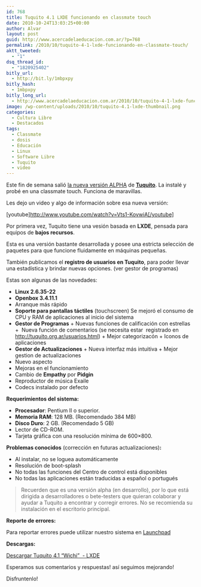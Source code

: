 ```yaml
---
id: 768
title: Tuquito 4.1 LXDE funcionando en classmate touch
date: 2010-10-24T13:03:25+00:00
author: Alvar
layout: post
guid: http://www.acercadelaeducacion.com.ar/?p=768
permalink: /2010/10/tuquito-4-1-lxde-funcionando-en-classmate-touch/
aktt_tweeted:
  - "1"
dsq_thread_id:
  - "1820925402"
bitly_url:
  - http://bit.ly/1mbpxpy
bitly_hash:
  - 1mbpxpy
bitly_long_url:
  - http://www.acercadelaeducacion.com.ar/2010/10/tuquito-4-1-lxde-funcionando-en-classmate-touch/
image: /wp-content/uploads/2010/10/tuquito-4.1-lxde-thumbnail.png
categories:
  - Cultura Libre
  - Destacados
tags:
  - Classmate
  - dosis
  - Educación
  - Linux
  - Software Libre
  - Tuquito
  - video
---
```

Este fin de semana salió <a href="http://blog.tuquito.org.ar/2010/10/22/tuquito-4-1-wichi-lxde-alpha-liberado/" target="_self">la nueva versión ALPHA</a> de <strong><a href="http://www.tuquito.org.ar">Tuquito</a></strong>. La instalé y probé en una classmate touch. Funciona de maravillas.

Les dejo un video y algo de información sobre esa nueva versión:

[youtube]http://www.youtube.com/watch?v=Vts1-KovwiA[/youtube]

Por primera vez, Tuquito tiene una vesión basada en <strong>LXDE</strong>, pensada para equipos de <strong>bajos recursos</strong>.

Esta es una versión bastante desarrollada y posee una estricta  selección de paquetes para que funcione fluidamente en máquinas  pequeñas.

También publicamos el <strong>registro de usuarios en Tuquito</strong>, para poder llevar una estadística y brindar nuevas opciones. (ver gestor de programas)

Estas son algunas de las novedades:
<ul>
	<li><strong>Linux 2.6.35-22</strong></li>
	<li><strong>Openbox 3.4.11.1</strong></li>
	<li>Arranque más rápido</li>
	<li><strong>Soporte para pantallas táctiles</strong> (touchscreen)
Se mejoró el consumo de CPU y RAM de aplicaciones al inicio del sistema</li>
	<li><strong>Gestor de Programas</strong>
+ Nuevas funciones de calificación con estrellas
+  Nueva función de comentarios (se necesita estar  registrado en <a title="Registro de usuarios" href="http://tuquito.org.ar/usuarios.html">http://tuquito.org.ar/usuarios.html</a>)
+ Mejor categorizacón
+ Iconos de aplicaciones</li>
	<li><strong>Gestor de Actualizaciones</strong>
+ Nueva interfaz más intuitiva
+ Mejor gestion de actualizaciones</li>
	<li>Nuevo aspecto</li>
	<li>Mejoras en el funcionamiento</li>
	<li>Cambio de <strong>Empathy</strong> por <strong>Pidgin</strong></li>
	<li>Reproductor de música Exaile</li>
	<li>Codecs instalado por defecto</li>
</ul>
<strong>Requerimientos del sistema:</strong>
<ul>
	<li><strong>Procesador</strong>: Pentium II o superior.</li>
	<li><strong>Memoria RAM</strong>: 128 MB. (Recomendado 384 MB)</li>
	<li><strong>Disco Duro</strong>: 2 GB. (Recomendado 5 GB)</li>
	<li>Lector de CD-ROM.</li>
	<li>Tarjeta gráfica con una resolución mínima de 600×800.</li>
</ul>
<strong>Problemas conocidos</strong> (corrección en futuras actualizaciones)<strong>:</strong>
<ul>
	<li>Al instalar, no se loguea automáticamente</li>
	<li>Resolución de boot-splash</li>
	<li>No todas las funciones del Centro de control está disponibles</li>
	<li>No todas las aplicaciones están traducidas a español o portugués</li>
</ul>
<blockquote>Recuerden que es una versión alpha (en desarrollo), por  lo que está dirigida a desarrolladores o bete-testers que quieran  colaborar y ayudar a Tuquito a encontrar y corregir errores. No se  recomienda su instalación en el escritorio principal.</blockquote>
<strong>Reporte de errores:</strong>

Para reportar errores puede utilizar nuestro sistema en <a href="https://bugs.launchpad.net/tuquito-project">Launchpad</a>

<strong>Descargas:</strong>

<a title="Descargar Tuquito 4.1 &quot;Wichi&quot; - LXDE" href="http://tuquito.org.ar/descargas.html">Descargar Tuquito 4.1 “Wichi”  - LXDE</a>

Esperamos sus comentarios y respuestas! así seguimos mejorando!

Disfruntenlo!